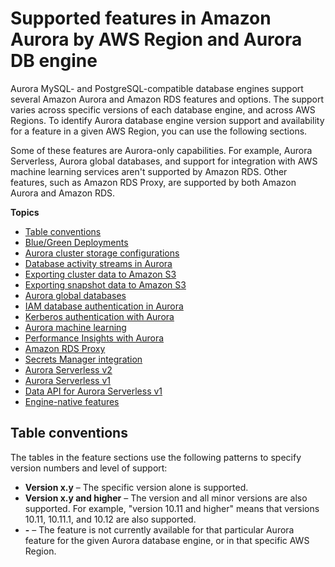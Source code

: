 # Supported features in Amazon Aurora by AWS Region and Aurora DB engine<a name="Concepts.AuroraFeaturesRegionsDBEngines.grids"></a>

Aurora MySQL\- and PostgreSQL\-compatible database engines support several Amazon Aurora and Amazon RDS features and options\. The support varies across specific versions of each database engine, and across AWS Regions\. To identify Aurora database engine version support and availability for a feature in a given AWS Region, you can use the following sections\.

Some of these features are Aurora\-only capabilities\. For example, Aurora Serverless, Aurora global databases, and support for integration with AWS machine learning services aren't supported by Amazon RDS\. Other features, such as Amazon RDS Proxy, are supported by both Amazon Aurora and Amazon RDS\. 

**Topics**
+ [Table conventions](#Concepts.Aurora_Fea_Regions_DB-eng.Feature.TableConventions)
+ [Blue/Green Deployments](Concepts.Aurora_Fea_Regions_DB-eng.Feature.BlueGreenDeployments.md)
+ [Aurora cluster storage configurations](Concepts.Aurora_Fea_Regions_DB-eng.Feature.storage-type.md)
+ [Database activity streams in Aurora](Concepts.Aurora_Fea_Regions_DB-eng.Feature.DBActivityStreams.md)
+ [Exporting cluster data to Amazon S3](Concepts.Aurora_Fea_Regions_DB-eng.Feature.ExportClusterToS3.md)
+ [Exporting snapshot data to Amazon S3](Concepts.Aurora_Fea_Regions_DB-eng.Feature.ExportSnapshotToS3.md)
+ [Aurora global databases](Concepts.Aurora_Fea_Regions_DB-eng.Feature.GlobalDatabase.md)
+ [IAM database authentication in Aurora](Concepts.Aurora_Fea_Regions_DB-eng.Feature.IAMdbauth.md)
+ [Kerberos authentication with Aurora](Concepts.Aurora_Fea_Regions_DB-eng.Feature.KerberosAuthentication.md)
+ [Aurora machine learning](Concepts.Aurora_Fea_Regions_DB-eng.Feature.Aurora_ML.md)
+ [Performance Insights with Aurora](Concepts.Aurora_Fea_Regions_DB-eng.Feature.PerfInsights.md)
+ [Amazon RDS Proxy](Concepts.Aurora_Fea_Regions_DB-eng.Feature.RDS_Proxy.md)
+ [Secrets Manager integration](Concepts.Aurora_Fea_Regions_DB-eng.Feature.SecretsManager.md)
+ [Aurora Serverless v2](Concepts.Aurora_Fea_Regions_DB-eng.Feature.ServerlessV2.md)
+ [Aurora Serverless v1](Concepts.Aurora_Fea_Regions_DB-eng.Feature.ServerlessV1.md)
+ [Data API for Aurora Serverless v1](Concepts.Aurora_Fea_Regions_DB-eng.Feature.Data_API.md)
+ [Engine\-native features](Concepts.Aurora_Fea_Regions_DB-eng.Feature.EngineNativeFeatures.md)

## Table conventions<a name="Concepts.Aurora_Fea_Regions_DB-eng.Feature.TableConventions"></a>

The tables in the feature sections use the following patterns to specify version numbers and level of support: 
+ **Version x\.y** – The specific version alone is supported\.
+ **Version x\.y and higher** – The version and all minor versions are also supported\. For example, "version 10\.11 and higher" means that versions 10\.11, 10\.11\.1, and 10\.12 are also supported\. 
+ **\-** – The feature is not currently available for that particular Aurora feature for the given Aurora database engine, or in that specific AWS Region\.
